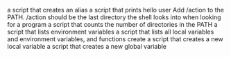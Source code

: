 a script that creates an alias
a script that prints hello user
Add /action to the PATH. /action should be the last directory the shell looks into when looking for a program
a script that counts the number of directories in the PATH
a script that lists environment variables
a script that lists all local variables and environment variables, and functions
create a script that creates a new local variable
a script that creates a new global variable
